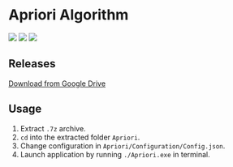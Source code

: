 # Apriori Algorithm

<a href="https://github.com/Az-21/aiml/blob/main/LICENSE" alt="GPL 3.0">
<img src="https://img.shields.io/github/license/Az-21/aiml?style=for-the-badge&logo=gnu" /></a>
<a href="" alt="C#11">
<img src="https://img.shields.io/badge/Built%20With-C%20Sharp-%23630094?style=for-the-badge&logo=c-sharp" /></a>
<a href="" alt=".NET7">
<img src="https://img.shields.io/badge/Built%20On-.NET7-%234E2ACD?style=for-the-badge&logo=dotnet" /></a>

## Releases
[Download from Google Drive](https://drive.google.com/drive/folders/1LJ3LK-M2-oGmPL7mF5XdcRM512o2s7pt?usp=sharing)

## Usage
1. Extract `.7z` archive.
2. `cd` into the extracted folder `Apriori`.
3. Change configuration in `Apriori/Configuration/Config.json`.
4. Launch application by running `./Apriori.exe` in terminal.

